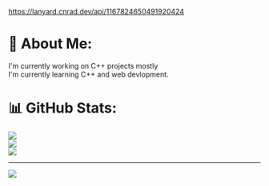 https://lanyard.cnrad.dev/api/1167824650491920424
# 💫 About Me:
I'm currently working on C++ projects mostly<br>I'm currently learning C++ and web devlopment.<br>

# 📊 GitHub Stats:
![](https://github-readme-stats.vercel.app/api?username=lucasisud&theme=dark&hide_border=false&include_all_commits=true&count_private=true)<br/>
![](https://nirzak-streak-stats.vercel.app/?user=lucasisud&theme=dark&hide_border=false)<br/>
![](https://github-readme-stats.vercel.app/api/top-langs/?username=lucasisud&theme=dark&hide_border=false&include_all_commits=true&count_private=true&layout=compact)

---
[![](https://visitcount.itsvg.in/api?id=lucasisud&icon=0&color=0)](https://visitcount.itsvg.in)

<!-- Proudly created with GPRM ( https://gprm.itsvg.in ) -->
